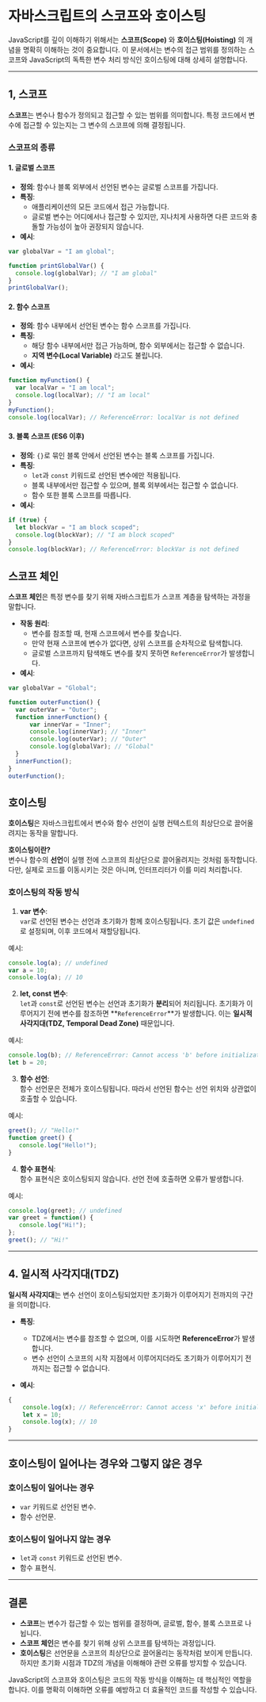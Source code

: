 ﻿# **자바스크립트의 스코프와 호이스팅**

JavaScript를 깊이 이해하기 위해서는 **스코프(Scope)** 와 **호이스팅(Hoisting)** 의 개념을 명확히 이해하는 것이 중요합니다. 이 문서에서는 변수의 접근 범위를 정의하는 스코프와 JavaScript의 독특한 변수 처리 방식인 호이스팅에 대해 상세히 설명합니다.

---

## 1, 스코프

**스코프**는 변수나 함수가 정의되고 접근할 수 있는 범위를 의미합니다. 특정 코드에서 변수에 접근할 수 있는지는 그 변수의 스코프에 의해 결정됩니다.

### 스코프의 종류

#### 1. 글로벌 스코프
- **정의**: 함수나 블록 외부에서 선언된 변수는 글로벌 스코프를 가집니다.
- **특징**: 
  - 애플리케이션의 모든 코드에서 접근 가능합니다.
  - 글로벌 변수는 어디에서나 접근할 수 있지만, 지나치게 사용하면 다른 코드와 충돌할 가능성이 높아 권장되지 않습니다.
- **예시**:
```javascript
var globalVar = "I am global";

function printGlobalVar() {
  console.log(globalVar); // "I am global"
}
printGlobalVar();
```

#### 2. 함수 스코프
- **정의**: 함수 내부에서 선언된 변수는 함수 스코프를 가집니다.
- **특징**: 
  - 해당 함수 내부에서만 접근 가능하며, 함수 외부에서는 접근할 수 없습니다.
  - **지역 변수(Local Variable)** 라고도 불립니다.
- **예시**:
```javascript
function myFunction() {
  var localVar = "I am local";
  console.log(localVar); // "I am local"
}
myFunction();
console.log(localVar); // ReferenceError: localVar is not defined
```

#### 3. 블록 스코프 (ES6 이후)
- **정의**: `{}`로 묶인 블록 안에서 선언된 변수는 블록 스코프를 가집니다.
- **특징**:
  - `let`과 `const` 키워드로 선언된 변수에만 적용됩니다.
  - 블록 내부에서만 접근할 수 있으며, 블록 외부에서는 접근할 수 없습니다.
  - 함수 또한 블록 스코프를 따릅니다.
- **예시**:
```javascript
if (true) {
  let blockVar = "I am block scoped";
  console.log(blockVar); // "I am block scoped"
}
console.log(blockVar); // ReferenceError: blockVar is not defined
```

## 스코프 체인

**스코프 체인**은 특정 변수를 찾기 위해 자바스크립트가 스코프 계층을 탐색하는 과정을 말합니다.

- **작동 원리**:
  - 변수를 참조할 때, 현재 스코프에서 변수를 찾습니다.
  - 만약 현재 스코프에 변수가 없다면, 상위 스코프를 순차적으로 탐색합니다.
  - 글로벌 스코프까지 탐색해도 변수를 찾지 못하면 `ReferenceError`가 발생합니다.
- **예시**:
```javascript
var globalVar = "Global";

function outerFunction() {
  var outerVar = "Outer";
  function innerFunction() {
      var innerVar = "Inner";
      console.log(innerVar); // "Inner"
      console.log(outerVar); // "Outer"
      console.log(globalVar); // "Global"
  }
  innerFunction();
}
outerFunction();
```
## 호이스팅

**호이스팅**은 자바스크립트에서 변수와 함수 선언이 실행 컨텍스트의 최상단으로 끌어올려지는 동작을 말합니다.

**호이스팅이란?**  
변수나 함수의 **선언**이 실행 전에 스코프의 최상단으로 끌어올려지는 것처럼 동작합니다.
다만, 실제로 코드를 이동시키는 것은 아니며, 인터프리터가 이를 미리 처리합니다.

### **호이스팅의 작동 방식**

1. **var 변수**:  
`var`로 선언된 변수는 선언과 초기화가 함께 호이스팅됩니다.
초기 값은 `undefined`로 설정되며, 이후 코드에서 재할당됩니다.

예시:
```javascript
console.log(a); // undefined
var a = 10;
console.log(a); // 10
```

2. **let, const 변수**:  
`let`과 `const`로 선언된 변수는 선언과 초기화가 **분리**되어 처리됩니다.
초기화가 이루어지기 전에 변수를 참조하면 **`ReferenceError`**가 발생합니다.
이는 **일시적 사각지대(TDZ, Temporal Dead Zone)** 때문입니다.

예시:
```javascript
console.log(b); // ReferenceError: Cannot access 'b' before initialization
let b = 20;
```

3. **함수 선언**:  
함수 선언문은 전체가 호이스팅됩니다. 따라서 선언된 함수는 선언 위치와 상관없이 호출할 수 있습니다.

예시:
```javascript
greet(); // "Hello!"
function greet() {
   console.log("Hello!");
}
```
   
4. **함수 표현식**:  
함수 표현식은 호이스팅되지 않습니다. 선언 전에 호출하면 오류가 발생합니다.

예시:
```javascript
console.log(greet); // undefined
var greet = function() {
   console.log("Hi!");
};
greet(); // "Hi!"
```

---

## **4. 일시적 사각지대(TDZ)**

**일시적 사각지대**는 변수 선언이 호이스팅되었지만 초기화가 이루어지기 전까지의 구간을 의미합니다.

- **특징**:
  - TDZ에서는 변수를 참조할 수 없으며, 이를 시도하면 **ReferenceError**가 발생합니다.
  - 변수 선언이 스코프의 시작 지점에서 이루어지더라도 초기화가 이루어지기 전까지는 접근할 수 없습니다.

- **예시**:
```javascript
{
    console.log(x); // ReferenceError: Cannot access 'x' before initialization
    let x = 10;
    console.log(x); // 10
}
```

---

## **호이스팅이 일어나는 경우와 그렇지 않은 경우**

### **호이스팅이 일어나는 경우**
- `var` 키워드로 선언된 변수.
- 함수 선언문.

### **호이스팅이 일어나지 않는 경우**
- `let`과 `const` 키워드로 선언된 변수.
- 함수 표현식.

---

## **결론**

- **스코프**는 변수가 접근할 수 있는 범위를 결정하며, 글로벌, 함수, 블록 스코프로 나뉩니다.
- **스코프 체인**은 변수를 찾기 위해 상위 스코프를 탐색하는 과정입니다.
- **호이스팅**은 선언문을 스코프의 최상단으로 끌어올리는 동작처럼 보이게 만듭니다.  
  하지만 초기화 시점과 TDZ의 개념을 이해해야 관련 오류를 방지할 수 있습니다.

JavaScript의 스코프와 호이스팅은 코드의 작동 방식을 이해하는 데 핵심적인 역할을 합니다. 이를 명확히 이해하면 오류를 예방하고 더 효율적인 코드를 작성할 수 있습니다.


